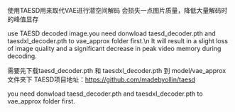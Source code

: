 使用TAESD用来取代VAE进行潜空间解码
会损失一点图片质量，降低大量解码时的峰值显存

use TAESD decoded image.you need donwload taesd_decoder.pth and  taesdxl_decoder.pth to vae_approx folder first.\n It will result in a slight loss of image quality and a significant decrease in peak video memory during decoding.

需要先下载taesd_decoder.pth 和 taesdxl_decoder.pth 到 model/vae_approx 文件夹下
TAESD项目地址：https://github.com/madebyollin/taesd

you need donwload taesd_decoder.pth and  taesdxl_decoder.pth to vae_approx folder first.